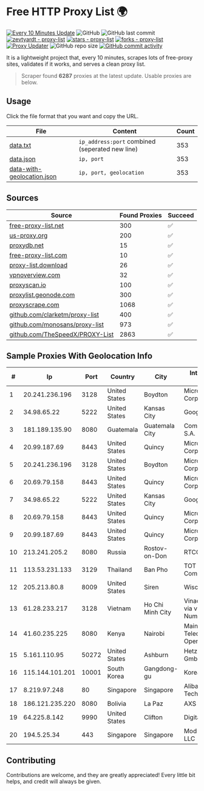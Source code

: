 
# Free HTTP Proxy List 🌍

[![Every 10 Minutes Update](https://github.com/mertguvencli/http-proxy-list/actions/workflows/main.yml/badge.svg?branch=main)](https://github.com/mertguvencli/http-proxy-list/actions/workflows/main.yml)
![GitHub](https://img.shields.io/github/license/mertguvencli/http-proxy-list)
![GitHub last commit](https://img.shields.io/github/last-commit/mertguvencli/http-proxy-list)
[![zevtyardt - proxy-list](https://img.shields.io/static/v1?label=zevtyardt&message=proxy-list&color=blue&logo=github)](https://github.com/zevtyardt/proxy-list "Go to GitHub repo")
[![stars - proxy-list](https://img.shields.io/github/stars/zevtyardt/proxy-list?style=social)](https://github.com/zevtyardt/proxy-list)
[![forks - proxy-list](https://img.shields.io/github/forks/zevtyardt/proxy-list?style=social)](https://github.com/zevtyardt/proxy-list)
[![Proxy Updater](https://github.com/zevtyardt/proxy-list/workflows/Proxy%20Updater/badge.svg)](https://github.com/zevtyardt/proxy-list/actions?query=workflow:"Proxy+Updater")
![GitHub repo size](https://img.shields.io/github/repo-size/zevtyardt/proxy-list)
[![GitHub commit activity](https://img.shields.io/github/commit-activity/m/zevtyardt/proxy-list?logo=commits)](https://github.com/zevtyardt/proxy-list/commits/main)

It is a lightweight project that, every 10 minutes, scrapes lots of free-proxy sites, validates if it works, and serves a clean proxy list.

> Scraper found **6287** proxies at the latest update. Usable proxies are below.

## Usage

Click the file format that you want and copy the URL.

|File|Content|Count|
|----|-------|-----|
|[data.txt](https://raw.githubusercontent.com/mertguvencli/http-proxy-list/main/proxy-list/data.txt)|`ip_address:port` combined (seperated new line)|353|
|[data.json](https://raw.githubusercontent.com/mertguvencli/http-proxy-list/main/proxy-list/data.json)|`ip, port`|353|
|[data-with-geolocation.json](https://raw.githubusercontent.com/mertguvencli/http-proxy-list/main/proxy-list/data-with-geolocation.json)|`ip, port, geolocation`|353|

## Sources

|Source|Found Proxies|Succeed|
|------|-------------|-------|
|[free-proxy-list.net](https://free-proxy-list.net)|300|✅|
|[us-proxy.org](https://www.us-proxy.org)|200|✅|
|[proxydb.net](http://proxydb.net)|15|✅|
|[free-proxy-list.com](https://free-proxy-list.com/?page=&port=&type%5B%5D=http&type%5B%5D=https&up_time=0&search=Search)|10|✅|
|[proxy-list.download](https://www.proxy-list.download/HTTP)|26|✅|
|[vpnoverview.com](https://vpnoverview.com/privacy/anonymous-browsing/free-proxy-servers)|32|✅|
|[proxyscan.io](https://www.proxyscan.io)|100|✅|
|[proxylist.geonode.com](https://proxylist.geonode.com/api/proxy-list?limit=300&page=1&sort_by=lastChecked&sort_type=desc&protocols=http,https)|300|✅|
|[proxyscrape.com](https://api.proxyscrape.com/v2/?request=displayproxies&protocol=http&timeout=10000&country=all&ssl=all&anonymity=all)|1068|✅|
|[github.com/clarketm/proxy-list](https://raw.githubusercontent.com/clarketm/proxy-list/master/proxy-list-raw.txt)|400|✅|
|[github.com/monosans/proxy-list](https://raw.githubusercontent.com/monosans/proxy-list/main/proxies/http.txt)|973|✅|
|[github.com/TheSpeedX/PROXY-List](https://raw.githubusercontent.com/TheSpeedX/PROXY-List/master/http.txt)|2863|✅|


## Sample Proxies With Geolocation Info

|#|Ip|Port|Country|City|Internet Service Provider|
|-|--|----|-------|----|-------------------------|
|1|20.241.236.196|3128|United States|Boydton|Microsoft Corporation|
|2|34.98.65.22|5222|United States|Kansas City|Google LLC|
|3|181.189.135.90|8080|Guatemala|Guatemala City|Comcel Guatemala S.A.|
|4|20.99.187.69|8443|United States|Quincy|Microsoft Corporation|
|5|20.241.236.196|3128|United States|Boydton|Microsoft Corporation|
|6|20.69.79.158|8443|United States|Quincy|Microsoft Corporation|
|7|34.98.65.22|5222|United States|Kansas City|Google LLC|
|8|20.69.79.158|8443|United States|Quincy|Microsoft Corporation|
|9|20.99.187.69|8443|United States|Quincy|Microsoft Corporation|
|10|213.241.205.2|8080|Russia|Rostov-on-Don|RTCOMM-YUG|
|11|113.53.231.133|3129|Thailand|Ban Pho|TOT Public Company Limited|
|12|205.213.80.8|8009|United States|Siren|WiscNet|
|13|61.28.233.217|3128|Vietnam|Ho Chi Minh City|Vinadata broadcast via vinagame AS Number|
|14|41.60.235.225|8080|Kenya|Nairobi|Maintainer Liquid Telecommunications Operations Limited|
|15|5.161.110.95|50272|United States|Ashburn|Hetzner Online GmbH|
|16|115.144.101.201|10001|South Korea|Gangdong-gu|Korea Telecom|
|17|8.219.97.248|80|Singapore|Singapore|Alibaba (US) Technology Co., Ltd.|
|18|186.121.235.220|8080|Bolivia|La Paz|AXS Bolivia S. A.|
|19|64.225.8.142|9990|United States|Clifton|DigitalOcean, LLC|
|20|194.5.25.34|443|Singapore|Singapore|Mod Mission Critical LLC|



## Contributing

Contributions are welcome, and they are greatly appreciated! Every
little bit helps, and credit will always be given.

